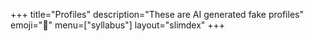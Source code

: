 +++
title="Profiles"
description="These are AI generated fake profiles"
emoji="👥"
menu=["syllabus"]
layout="slimdex"
+++
